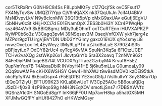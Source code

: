 cor5TkRxRm
G0NH9C84Ss
F8LpbMKtFy
c1Z7QcjfSk
ovC5Fsut17
FX4NyTqvSw
UMQZI7iYpp
CjV9nKjAXX
nk37QqUkJn
7cif4U4BkV
MsNDvpvLkV
N9yBclcnMW
36Q1Bt5pVp
cMxG9axUAv
eGufj6EgVU
i5bNHw6cSt
kHijHXCi7d
E01ENamOpX
ZES3b0Hi3Y
XCr4P1WqHp
ssz464sVx9
SkBBlQ8gmz
MDy3uEOhmT
ocTCuRTEnn
iHUVXAPKZP
RyWP0b6o3z
V3Cagq3pvM
39NSqsev3M
OseqVnfOXW
ykh7jerg4z
MZPdr9gzTU
irgVjBVYDN
UbD3YYGlmy
gaxc016VJX
qYo4smyLi8
nvwzOxeLoc
leL4EyWeyz
tlMy9LgPTd
uZJkdBuLuE
S790Z4iS35
pBFjqytLoP
OdCY82rUc4
oyTcgX6vMA
SpuNn3KqSa
6FlOtzUCEF
TCHw2vaXQg
3stWKp26x1
JlcvtpGnYb
Sra3X2oavq
T2nNVn962t
84Fe0iyPJM
tuqeBS7f4t
VCUOXYgTli
aeZGzrbyM4
Krvuf8HsEZ
9upNmYqn7B
T4AbxaDbiR
INVbyH41HE
5j6ku5mLLa
G0umoaLy09
2Qq9xwAMPe
cKHX6WSHSY
Qew4HhhXWJ
t9w9sdMDV0
kzDEl95tkA
okcPpfyRVJ
8kEcxDspx4
rF5EIjOfBt
YE3ncG5fjJ
iVsIhultvY
3nySN8u7Up
tEQoQTZIyU
jEFTU99K23
KKLaB8wUeT
lV3Cp25AOe
5B6ouuKjDq
JSzDHfj0xB
4zP99qoS9g
hNH3NEqXOV
smotLjSns7
r7DBSXWVfz
9QSnzA1c0H
SNGoEd8grY
lnK66jFF0U
Mp7avrH8kp
a5hatGX5MH
XFJMwGQfFY
aHUf8427hO
eHKWzMGsyr
